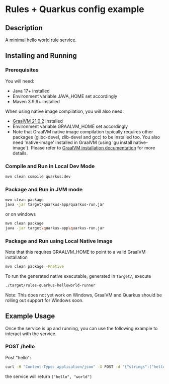 # Rules + Quarkus config example

## Description

A minimal hello world rule service.

## Installing and Running

### Prerequisites

You will need:
  - Java 17+ installed
  - Environment variable JAVA_HOME set accordingly
  - Maven 3.9.6+ installed

When using native image compilation, you will also need:
  - [GraalVM 21.0.2](https://github.com/graalvm/graalvm-ce-builds/releases/tag/jdk-21.0.2) installed
  - Environment variable GRAALVM_HOME set accordingly
  - Note that GraalVM native image compilation typically requires other packages (glibc-devel, zlib-devel and gcc) to be installed too.  You also need 'native-image' installed in GraalVM (using 'gu install native-image'). Please refer to [GraalVM installation documentation](https://www.graalvm.org/docs/reference-manual/aot-compilation/#prerequisites) for more details.

### Compile and Run in Local Dev Mode

```sh
mvn clean compile quarkus:dev
```

### Package and Run in JVM mode

```sh
mvn clean package
java -jar target/quarkus-app/quarkus-run.jar
```

or on windows

```sh
mvn clean package
java -jar target\quarkus-app\quarkus-run.jar
```

### Package and Run using Local Native Image
Note that this requires GRAALVM_HOME to point to a valid GraalVM installation

```sh
mvn clean package -Pnative
```

To run the generated native executable, generated in `target/`, execute

```sh
./target/rules-quarkus-helloworld-runner
```

Note: This does not yet work on Windows, GraalVM and Quarkus should be rolling out support for Windows soon.

## Example Usage

Once the service is up and running, you can use the following example to interact with the service.

### POST /hello

Post "hello":

```sh
curl -H "Content-Type: application/json" -X POST -d '{"strings":["hello"]}' http://localhost:8080/hello
```

the service will return `["hello", "world"]`
